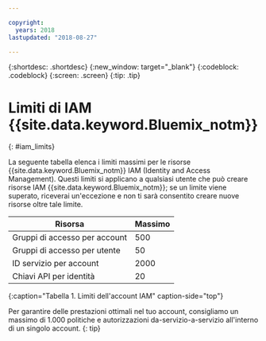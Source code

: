 ```yaml
---

copyright:
  years: 2018
lastupdated: "2018-08-27"

---
```



{:shortdesc: .shortdesc}
{:new_window: target="_blank"}
{:codeblock: .codeblock}
{:screen: .screen}
{:tip: .tip}

# Limiti di IAM {{site.data.keyword.Bluemix_notm}}
{: #iam_limits}

La seguente tabella elenca i limiti massimi per le risorse {{site.data.keyword.Bluemix_notm}} IAM (Identity and Access Management). Questi limiti si applicano a qualsiasi utente che può creare risorse IAM {{site.data.keyword.Bluemix_notm}}; se un limite viene superato, riceverai un'eccezione e non ti sarà consentito creare nuove risorse oltre tale limite.

| Risorsa | Massimo |
|----------|---------|
| Gruppi di accesso per account | 500 |
| Gruppi di accesso per utente | 50 | 
| ID servizio per account | 2000 | 
| Chiavi API per identità | 20 |
{:caption="Tabella 1. Limiti dell'account IAM" caption-side="top"}

Per garantire delle prestazioni ottimali nel tuo account, consigliamo un massimo di 1.000 politiche e autorizzazioni da-servizio-a-servizio all'interno di un singolo account. 
{: tip}
